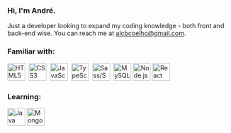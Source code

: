 ### Hi, I'm André.

Just a developer looking to expand my coding knowledge - both front and back-end wise. You can reach me at alcbcoelho@gmail.com.

### Familiar with:

<a href="https://developer.mozilla.org/en-US/docs/Glossary/HTML5" target="_blank" rel="noreferrer"><img src="https://cdn.jsdelivr.net/gh/devicons/devicon/icons/html5/html5-original.svg" width="40" title="HTML5"></a>&nbsp;
<a href="https://developer.mozilla.org/en-US/docs/Web/CSS" target="_blank" rel="noreferrer"><img src="https://cdn.jsdelivr.net/gh/devicons/devicon/icons/css3/css3-original.svg" width="40" title="CSS3"></a>&nbsp;
<a href="https://www.javascript.com/" target="_blank" rel="noreferrer"><img src="https://cdn.jsdelivr.net/gh/devicons/devicon/icons/javascript/javascript-original.svg" width="40" title="JavaScript"></a>&nbsp;
<a href="https://www.typescriptlang.org/" target="_blank" rel="noreferrer"><img src="https://cdn.jsdelivr.net/gh/devicons/devicon/icons/typescript/typescript-original.svg" width="40" title="TypeScript"></a>&nbsp;
<a href="https://sass-lang.com/" target="_blank" rel="noreferrer"><img src="https://cdn.jsdelivr.net/gh/devicons/devicon/icons/sass/sass-original.svg" width="40" title="Sass/SCSS"></a>&nbsp;
<a href="https://www.mysql.com/" target="_blank" rel="noreferrer"><img src="https://cdn.jsdelivr.net/gh/devicons/devicon/icons/mysql/mysql-original.svg" width="40" title="MySQL"></a>
<a href="https://www.nodejs.org/en" target="_blank" rel="noreferrer"><img src="https://cdn.jsdelivr.net/gh/devicons/devicon/icons/nodejs/nodejs-original.svg" width="40" title="Node.js"></a>
<a href="https://react.dev/" target="_blank" rel="noreferrer"><img src="https://cdn.jsdelivr.net/gh/devicons/devicon/icons/react/react-original.svg" width="40" title="React"></a>

### Learning:

<a href="https://www.java.com/en/" target="_blank" rel="noreferrer"><img src="https://cdn.jsdelivr.net/gh/devicons/devicon/icons/java/java-original.svg" width="40" title="Java"></a>
<a href="https://www.mongodb.com/home" target="_blank" rel="noreferrer"><img src="https://cdn.jsdelivr.net/gh/devicons/devicon/icons/mongodb/mongodb-original.svg" width="40" title="MongoDB"></a>
          

<!---
- 👋 Hi, I’m @alcbcoelho
- 👀 I’m interested in ...
- 🌱 I’m currently learning ...
- 💞️ I’m looking to collaborate on ...
- 📫 How to reach me ...
--->

<!---
alcbcoelho/alcbcoelho is a ✨ special ✨ repository because its `README.md` (this file) appears on your GitHub profile.
You can click the Preview link to take a look at your changes.
--->
